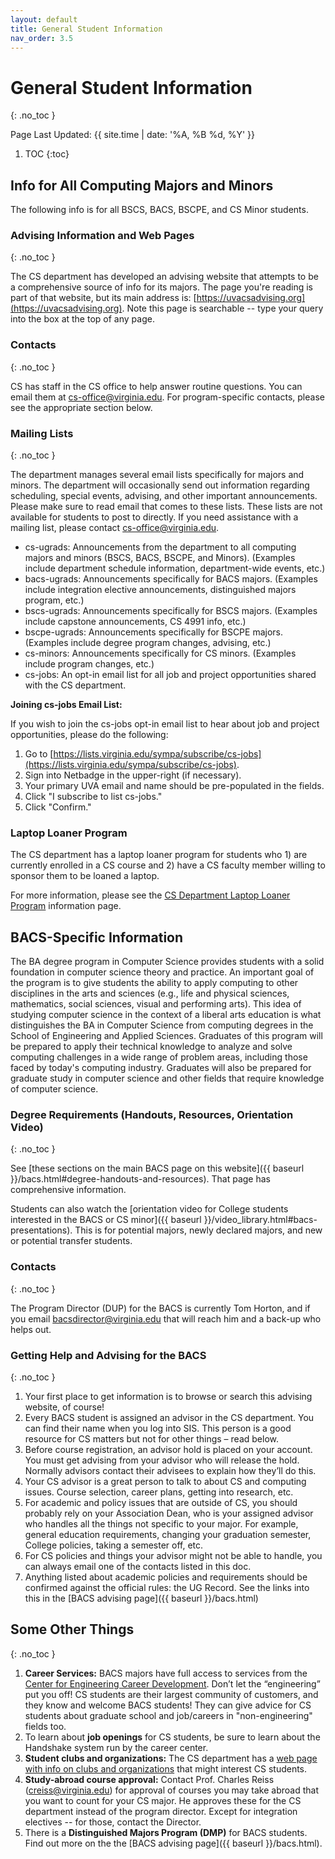 ```yaml
---
layout: default
title: General Student Information
nav_order: 3.5
---
```


# General Student Information
{: .no_toc }

Page Last Updated: {{ site.time | date: '%A, %B %d, %Y' }}


1. TOC
{:toc}

## Info for All Computing Majors and Minors

The following info is for all BSCS, BACS, BSCPE, and CS Minor students.

### Advising Information and Web Pages
{: .no_toc }

The CS department has developed an advising website that attempts to be a comprehensive source of info for its majors. The page you're reading is part of that website, but its main address is: [https://uvacsadvising.org](https://uvacsadvising.org). Note this page is searchable -- type your query into the box at the top of any page.

### Contacts
{: .no_toc }

CS has staff in the CS office to help answer routine questions. You can email them at [cs-office@virginia.edu](mailto:cs-office@virginia.edu).  For program-specific contacts, please see the appropriate section below.

### Mailing Lists
{: .no_toc }

The department manages several email lists specifically for majors and minors.  The department will occasionally send out information regarding scheduling, special events, advising, and other important announcements.  Please make sure to read email that comes to these lists.  These lists are not available for students to post to directly.  If you need assistance with a mailing list, please contact [cs-office@virginia.edu](mailto:cs-office@virginia.edu).

* cs-ugrads: Announcements from the department to all computing majors and minors (BSCS, BACS, BSCPE, and Minors).  (Examples include department schedule information, department-wide events, etc.)
* bacs-ugrads: Announcements specifically for BACS majors.  (Examples include integration elective announcements, distinguished majors program, etc.)
* bscs-ugrads: Announcements specifically for BSCS majors.  (Examples include capstone announcements, CS 4991 info, etc.)
* bscpe-ugrads: Announcements specifically for BSCPE majors.  (Examples include degree program changes, advising, etc.)
* cs-minors: Announcements specifically for CS minors.  (Examples include program changes, etc.)
* cs-jobs: An opt-in email list for all job and project opportunities shared with the CS department.

__Joining cs-jobs Email List:__

If you wish to join the cs-jobs opt-in email list to hear about job and project opportunities, please do the following:

1. Go to [https://lists.virginia.edu/sympa/subscribe/cs-jobs](https://lists.virginia.edu/sympa/subscribe/cs-jobs).
2. Sign into Netbadge in the upper-right (if necessary).
3. Your primary UVA email and name should be pre-populated in the fields.
4. Click "I subscribe to list cs-jobs."
5. Click "Confirm."

### Laptop Loaner Program

The CS department has a laptop loaner program for students who 1) are currently enrolled in a CS course and 2) have a CS faculty member willing to sponsor them to be loaned a laptop.

For more information, please see the [CS Department Laptop Loaner Program](https://www.cs.virginia.edu/wiki/doku.php?id=cs_laptop_loaner) information page.

## BACS-Specific Information

The BA degree program in Computer Science provides students with a solid foundation in computer science theory and practice. An important goal of the program is to give students the ability to apply computing to other disciplines in the arts and sciences (e.g., life and physical sciences, mathematics, social sciences, visual and performing arts). This idea of studying computer science in the context of a liberal arts education is what distinguishes the BA in Computer Science from computing degrees in the School of Engineering and Applied Sciences. Graduates of this program will be prepared to apply their technical knowledge to analyze and solve computing challenges in a wide range of problem areas, including those faced by today's computing industry. Graduates will also be prepared for graduate study in computer science and other fields that require knowledge of computer science.

### Degree Requirements (Handouts, Resources, Orientation Video)
{: .no_toc }

See [these sections on the main BACS page on this website]({{ baseurl }}/bacs.html#degree-handouts-and-resources). That page has comprehensive information.

Students can also watch the [orientation video for College students interested in the BACS or CS minor]({{ baseurl }}/video_library.html#bacs-presentations). This is for potential majors, newly declared majors, and new or potential transfer students.

### Contacts
{: .no_toc }

The Program Director (DUP) for the BACS is currently Tom Horton, and if you email [bacsdirector@virginia.edu](mailto:bacsdirector@virginia.edu) that will reach him and a back-up who helps out.

### Getting Help and Advising for the BACS
{: .no_toc }

1. Your first place to get information is to browse or search this advising website, of course!
2. Every BACS student is assigned an advisor in the CS department. You can find their name when you log into SIS. This person is a good resource for CS matters but not for other things – read below.
3. Before course registration, an advisor hold is placed on your account. You must get advising from your advisor who will release the hold. Normally advisors contact their advisees to explain how they’ll do this.
4. Your CS advisor is a great person to talk to about CS and computing issues. Course selection, career plans, getting into research, etc.
5. For academic and policy issues that are outside of CS, you should probably rely on your Association Dean, who is your assigned advisor who handles all the things not specific to your major. For example, general education requirements, changing your graduation semester, College policies, taking a semester off, etc.
6. For CS policies and things your advisor might not be able to handle, you can always email one of the contacts listed in this doc. 
7. Anything listed about academic policies and requirements should be confirmed against the official rules: the UG Record.  See the links into this in the [BACS advising page]({{ baseurl }}/bacs.html)

## Some Other Things
{: .no_toc }

1. __Career Services:__  BACS majors have full access to services from the [Center for Engineering Career Development](https://engineering.virginia.edu/about/offices/career-development-center-engineering-career-development). Don’t let the “engineering” put you off!  CS students are their largest community of customers, and they know and welcome BACS students! They can give advice for CS students about graduate school and job/careers in "non-engineering" fields too.
2. To learn about __job openings__ for CS students, be sure to learn about the Handshake system run by the career center.
3. __Student clubs and organizations:__ The CS department has a [web page with info on clubs and organizations](https://engineering.virginia.edu/departments/computer-science/about-computer-science/clubs-and-groups) that might interest CS students. 
4. __Study-abroad course approval:__  Contact Prof. Charles Reiss (creiss@virginia.edu) for approval of courses you may take abroad that you want to count for your CS major. He approves these for the CS department instead of the program director. Except for integration electives -- for those, contact the Director.
5. There is a __Distinguished Majors Program (DMP)__ for BACS students.  Find out more on the the [BACS advising page]({{ baseurl }}/bacs.html).
